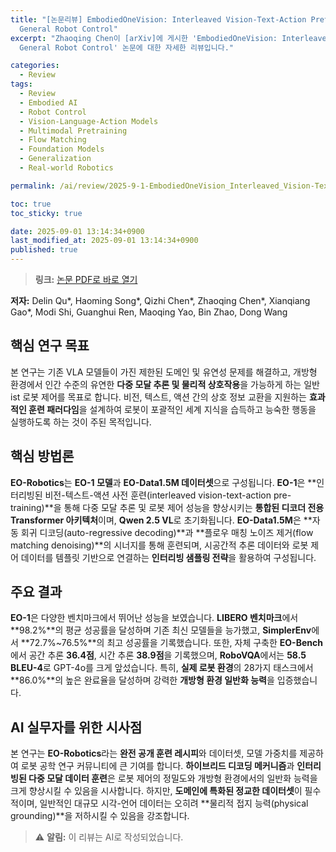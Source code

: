 ```yaml
---
title: "[논문리뷰] EmbodiedOneVision: Interleaved Vision-Text-Action Pretraining for
  General Robot Control"
excerpt: "Zhaoqing Chen이 [arXiv]에 게시한 'EmbodiedOneVision: Interleaved Vision-Text-Action Pretraining for
  General Robot Control' 논문에 대한 자세한 리뷰입니다."

categories:
  - Review
tags:
  - Review
  - Embodied AI
  - Robot Control
  - Vision-Language-Action Models
  - Multimodal Pretraining
  - Flow Matching
  - Foundation Models
  - Generalization
  - Real-world Robotics

permalink: /ai/review/2025-9-1-EmbodiedOneVision_Interleaved_Vision-Text-Action_Pretraining_for_General_Robot_Control/

toc: true
toc_sticky: true

date: 2025-09-01 13:14:34+0900
last_modified_at: 2025-09-01 13:14:34+0900
published: true
---
```

> **링크:** [논문 PDF로 바로 열기](https://arxiv.org/abs/2508.21112)

**저자:** Delin Qu*, Haoming Song*, Qizhi Chen*, Zhaoqing Chen*, Xianqiang Gao*, Modi Shi, Guanghui Ren, Maoqing Yao, Bin Zhao, Dong Wang



## 핵심 연구 목표
본 연구는 기존 VLA 모델들이 가진 제한된 도메인 및 유연성 문제를 해결하고, 개방형 환경에서 인간 수준의 유연한 **다중 모달 추론 및 물리적 상호작용**을 가능하게 하는 일반ist 로봇 제어를 목표로 합니다. 비전, 텍스트, 액션 간의 상호 정보 교환을 지원하는 **효과적인 훈련 패러다임**을 설계하여 로봇이 포괄적인 세계 지식을 습득하고 능숙한 행동을 실행하도록 하는 것이 주된 목적입니다.

## 핵심 방법론
**EO-Robotics**는 **EO-1 모델**과 **EO-Data1.5M 데이터셋**으로 구성됩니다. **EO-1**은 **인터리빙된 비전-텍스트-액션 사전 훈련(interleaved vision-text-action pre-training)**을 통해 다중 모달 추론 및 로봇 제어 성능을 향상시키는 **통합된 디코더 전용 Transformer 아키텍처**이며, **Qwen 2.5 VL**로 초기화됩니다. **EO-Data1.5M**은 **자동 회귀 디코딩(auto-regressive decoding)**과 **플로우 매칭 노이즈 제거(flow matching denoising)**의 시너지를 통해 훈련되며, 시공간적 추론 데이터와 로봇 제어 데이터를 템플릿 기반으로 연결하는 **인터리빙 샘플링 전략**을 활용하여 구성됩니다.

## 주요 결과
**EO-1**은 다양한 벤치마크에서 뛰어난 성능을 보였습니다. **LIBERO 벤치마크**에서 **98.2%**의 평균 성공률을 달성하며 기존 최신 모델들을 능가했고, **SimplerEnv**에서 **72.7%~76.5%**의 최고 성공률을 기록했습니다. 또한, 자체 구축한 **EO-Bench**에서 공간 추론 **36.4점**, 시간 추론 **38.9점**을 기록했으며, **RoboVQA**에서는 **58.5 BLEU-4**로 GPT-4o를 크게 앞섰습니다. 특히, **실제 로봇 환경**의 28가지 태스크에서 **86.0%**의 높은 완료율을 달성하며 강력한 **개방형 환경 일반화 능력**을 입증했습니다.

## AI 실무자를 위한 시사점
본 연구는 **EO-Robotics**라는 **완전 공개 훈련 레시피**와 데이터셋, 모델 가중치를 제공하여 로봇 공학 연구 커뮤니티에 큰 기여를 합니다. **하이브리드 디코딩 메커니즘**과 **인터리빙된 다중 모달 데이터 훈련**은 로봇 제어의 정밀도와 개방형 환경에서의 일반화 능력을 크게 향상시킬 수 있음을 시사합니다. 하지만, **도메인에 특화된 정교한 데이터셋**이 필수적이며, 일반적인 대규모 시각-언어 데이터는 오히려 **물리적 접지 능력(physical grounding)**을 저하시킬 수 있음을 강조합니다.

> ⚠️ **알림:** 이 리뷰는 AI로 작성되었습니다.